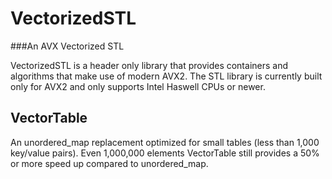 # VectorizedSTL
###An AVX Vectorized STL

VectorizedSTL is a header only library that provides containers and algorithms that make use of modern AVX2. The STL library is currently built only for AVX2 and only supports Intel Haswell CPUs or newer.

## VectorTable
An unordered_map replacement optimized for small tables (less than 1,000 key/value pairs). Even 1,000,000 elements VectorTable still provides a 50% or more speed up compared to unordered_map.
